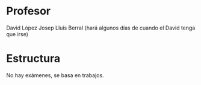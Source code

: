 # Profesor

David López
Josep Lluis Berral (hará algunos días de cuando el David tenga que irse)

# Estructura

No hay exámenes, se basa en trabajos.